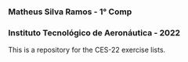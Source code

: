 ### Matheus Silva Ramos - 1° Comp

### Instituto Tecnológico de Aeronáutica - 2022

This is a repository for the CES-22 exercise lists.